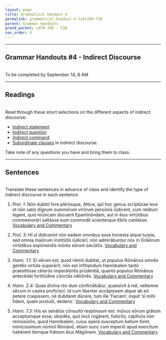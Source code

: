 ```yaml
---
layout: page
title: Grammatical Handout 4
permalink: grammatical-handout-4-latn199-f20
parent: Grammar Handouts
grand_parent: LATN 199 - F20
nav_order: 4
---
```

***

## Grammar Handouts #4 - Indirect Discourse
&nbsp;  
To be completed by September 14, 8 AM

***

## Readings
&nbsp;  
Read through these short selections on the different aspects of indirect discourse:
 - [Indirect statement](https://lingualatina.github.io/textbook/presentation/06-indirect-statement/)
 - [Indirect question](https://lingualatina.github.io/textbook/presentation/16-indirect-questions/)
 - [Indirect command](https://lingualatina.github.io/textbook/presentation/18-orders/indirect-command/)
 - [Subordinate clauses](http://dcc.dickinson.edu/grammar/latin/subordinate-clauses-indirect-discourse) in indirect discourse.

Take note of any questions you have and bring them to class.

***

## Sentences
&nbsp;  
Translate these sentences in advance of class and identify the type of indirect discourse in each sentence.

1. *Prol. 1*: Nōn dubitō fore plērōsque, Attice, quī hoc genus scrīptūrae leve et nōn satis dīgnum summōrum virōrum persōnīs iūdicent, cum relātum legent, quis mūsicam docuerit Epamīnōndam, aut in ēius virtūtibus commemorārī saltāsse eum commodē scienterque tībiīs cantāsse. [Vocabulary and Commentary](http://dcc.dickinson.edu/nepos-hannibal/prologus)

2. *Prol. 3*: Hī sī didicerint nōn eadem omnibus esse honesta atque turpia, sed omnia maiōrum īnstitūtīs iūdicārī, nōn admīrābuntur nōs in Grāiōrum virtūtibus expōnendīs mōrēs eōrum secūtōs. [Vocabulary and Commentary](http://dcc.dickinson.edu/nepos-hannibal/prologus)

3. *Hann. 1.1*: Sī vērum est, quod nēmō dubitat, ut populus Rōmānus omnēs gentēs virtūte superārit, nōn est īnfitiandum Hannibalem tantō praestitisse cēterōs imperātōrēs prūdentiā, quantō populus Rōmānus antecēdat fortitūdine cūnctās nātiōnēs. [Vocabulary and Commentary](http://dcc.dickinson.edu/nepos-hannibal/chapter-1)

4. *Hann. 2.4*: Quae dīvīna rēs dum cōnficiēbātur, quaesīvit ā mē, vellemne sēcum in castra proficīscī. Id cum libenter accēpissem atque ab eō petere coepissem, nē dubitāret dūcere, tum ille ‘Faciam’, inquit ‘sī mihi fidem, quam postulō, dederis.’ [Vocabulary and Commentary](http://dcc.dickinson.edu/nepos-hannibal/chapter-2)

5. *Hann. 7.3*: Hīs ex senātūs cōnsultō respōnsum est: mūnus eōrum grātum acceptumque esse; obsidēs, quō locō rogārent, futūrōs; captīvōs nōn remissūrōs, quod Hannibalem, cuius operā susceptum bellum foret, inimīcissimum nōminī Rōmānō, etiam nunc cum imperiō apud exercitum habērent itemque frātrem ēius Māgōnem. [Vocabulary and Commentary](http://dcc.dickinson.edu/nepos-hannibal/chapter-7)
